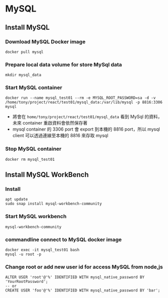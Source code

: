# MySQL
## Install MySQL
### Download MySQL Docker image
    docker pull mysql

### Prepare local data volume for store MySql data
    mkdir mysql_data

### Start MySQL container
    docker run --name mysql_test01 --rm -e MYSQL_ROOT_PASSWORD=sa -d -v /home/tony/project/react/test01/mysql_data:/var/lib/mysql -p 8816:3306 mysql
* 將會在 `home/tony/project/react/test01/mysql_data` 看到 MySql 的資料，未來 container 重啟資料會依然保存著
* mysql container 的 3306 port 會 export 到本機的 8816 port，所以 mysql client 可以透過連線至本機的 8816 來存取 mysql

### Stop MySQL container
    docker rm mysql_test01

## Install MySQL WorkBench

### Install
    apt update
    sudo snap install mysql-workbench-community

### Start MySQL workbench
    mysql-workbench-community

### commandline connect to MySQL docker image
    docker exec -it mysql_test01 bash
    mysql -u root -p

### Change root or add new user id for access MySQL from node,js
    ALTER USER 'root'@'%' IDENTIFIED WITH mysql_native_password BY 'YourRootPassword';
    -- or
    CREATE USER 'foo'@'%' IDENTIFIED WITH mysql_native_password BY 'bar';